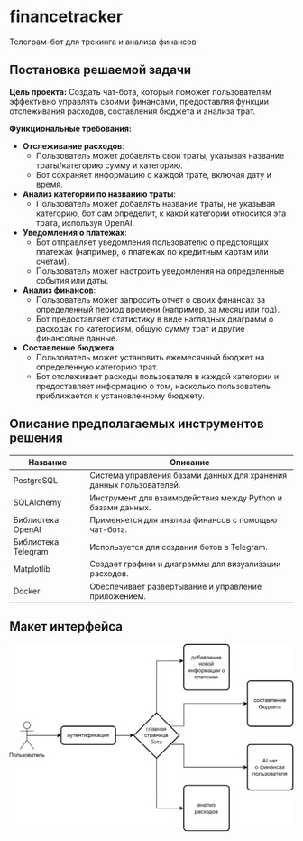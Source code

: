 # financetracker

Телеграм-бот для трекинга и анализа финансов

## Постановка решаемой задачи

**Цель проекта:** Создать чат-бота, который поможет пользователям эффективно управлять своими финансами, предоставляя функции отслеживания расходов, составления бюджета и анализа трат.

**Функциональные требования:**
- **Отслеживание расходов**:
  - Пользователь может добавлять свои траты, указывая название траты/категорию сумму и категорию.
  - Бот сохраняет информацию о каждой трате, включая дату и время.
- **Анализ категории по названию траты**:
  - Пользователь может добавлять название траты, не указывая категорию, бот сам определит, к какой категории относится эта трата, используя OpenAI. 
- **Уведомления о платежах**:
  - Бот отправляет уведомления пользователю о предстоящих платежах (например, о платежах по кредитным картам или счетам).
  - Пользователь может настроить уведомления на определенные события или даты.
- **Анализ финансов**:
  - Пользователь может запросить отчет о своих финансах за определенный период времени (например, за месяц или год).
  - Бот предоставляет статистику в виде наглядных диаграмм о расходах по категориям, общую сумму трат и другие финансовые данные.
- **Составление бюджета**:
  - Пользователь может установить ежемесячный бюджет на определенную категорию трат.
  - Бот отслеживает расходы пользователя в каждой категории и предоставляет информацию о том, насколько пользователь приближается к установленному бюджету.


## Описание предполагаемых инструментов решения
| Название        | Описание |
|---|---|
| PostgreSQL      | Система управления базами данных для хранения данных пользователей. |
| SQLAlchemy      | Инструмент для взаимодействия между Python и базами данных. |
| Библиотека OpenAI | Применяется для анализа финансов с помощью чат-бота. |
| Библиотека Telegram | Используется для создания ботов в Telegram. |
| Matplotlib      | Создает графики и диаграммы для визуализации расходов. |
| Docker          | Обеспечивает развертывание и управление приложением. |


## Макет интерфейса
![user flow](./userflow.png)
